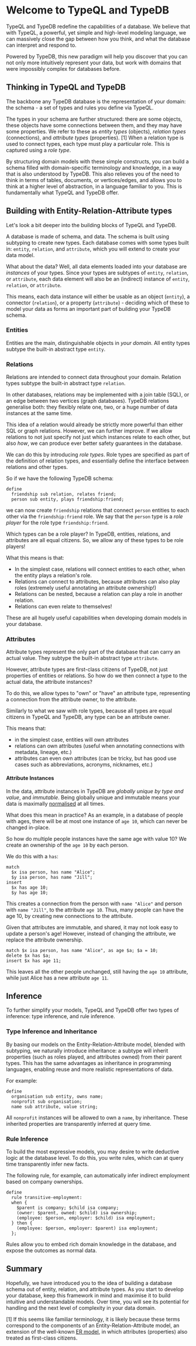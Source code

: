 # Welcome to TypeQL and TypeDB

TypeQL and TypeDB redefine the capabilities of a database. We believe that with TypeQL, a powerful, 
yet simple and high-level modeling language, we can massively close the gap between how you think, 
and what the database can interpret and respond to. 

Powered by TypeDB, this new paradigm will help you discover that you can not only more intuitively represent your data, 
but work with domains that were impossibly complex for databases before.

## Thinking in TypeQL and TypeDB

The backbone any TypeDB database is the representation of your domain: the schema - a set of types and rules you define via TypeQL.

The types in your schema are further structured: there are some objects, these objects have some connections between them, 
and they may have some properties. We refer to these as _entity types_ (objects), _relation types_ (connections), and _attribute types_ (properties).  [1]
When a relation type is used to connect types, each type must play a particular role. This is captured using a _role type_.

By structuring domain models with these simple constructs, you can build a schema filled with domain-specific terminology and knowledge, 
in a way that is also understood by TypeDB. This also relieves you of the need to think in terms of tables, documents, or vertices/edges, 
and allows you to think at a higher level of abstraction, in a language familiar to you. 
This is fundamentally what TypeQL and TypeDB offer.


## Building with Entity-Relation-Attribute types

Let's look a bit deeper into the building blocks of TypeQL and TypeDB. 

A database is made of schema, and data. The schema is built using subtyping to create new types. Each database comes
with some types built in: `entity`, `relation`, and `attribute`, which you will extend to create your data model.

What about the data? Well, all data elements loaded into your database are _instances_ of your types. 
Since your types are subtypes of `entity`, `relation`, or `attribute`, each data element will also be an 
(indirect) instance of `entity`, `relation`, or `attribute`. 

This means, each data instance will either be usable as an object (`entity`), a connector (`relation`), or a property (`attribute`) - 
deciding which of these to model your data as forms an important part of building your TypeDB schema.

### Entities

Entities are the main, distinguishable objects in _your domain_. All entity types subtype the built-in abstract type `entity`. 

### Relations

Relations are intended to connect data throughout your domain. Relation types subtype the built-in abstract type `relation`. 

In other databases, relations may be implemented with a join table (SQL), or an edge between two vertices (graph databases).
TypeDB relations generalise both: they flexibly relate one, two, or a huge number of data instances at the same time. 

This idea of a relation would already be strictly more powerful than either SQL or graph relations. However, we can further
improve. If we allow relations to not just specify not just which instances relate to each other, but also _how_, we can
produce ever better safety guarantees in the database.

We can do this by introducing _role types_. Role types are specified as part of the definition of relation types,
and essentially define the interface between relations and other types. 

So if we have the following TypeDB schema:
```typeql
define
  friendship sub relation, relates friend; 
  person sub entity, plays friendship:friend;
```

we can now create `friendship` relations that connect `person` entities to each other via the `friendship:friend` role. 
We say that the `person` type is a _role player_ for the role type `friendship:friend`. 

Which types can be a role player? In TypeDB, entities, relations, and attributes are all equal citizens. 
So, we allow any of these types to be role players!

What this means is that:
  - In the simplest case, relations will connect entities to each other, when the entity plays a relation's role.
  - Relations can connect to attributes, because attributes can also play roles (extremely useful annotating an attribute ownership!)
  - Relations can be nested, because a relation can play a role in another relation.
  - Relations can even relate to themselves!

These are all hugely useful capabilities when developing domain models in your database. 

### Attributes

Attribute types represent the only part of the database that can carry an actual value. They subtype the built-in abstract type `attribute`.

However, attribute types are first-class citizens of TypeDB, not just properties of entities or relations. So how
do we then connect a type to the actual data, the attribute instances? 

To do this, we allow types to "own" or "have" an attribute type, representing a connection from the attribute owner, to the attribute. 

Similarly to what we saw with role types, because all types are equal citizens in TypeQL and TypeDB, any type can be an attribute owner.

This means that:
  - in the simplest case, entities will own attributes
  - relations can own attributes (useful when annotating connections with metadata, lineage, etc.)
  - attributes can even own attributes (can be tricky, but has good use cases such as abbreviations, acronyms, nicknames, etc.)


#### Attribute Instances

In the data, attribute instances in TypeDB are _globally unique by type and value_, and _immutable_.
Being globally unique and immutable means your data is maximally [normalised](https://en.wikipedia.org/wiki/Database_normalization) at all times. 

What does this mean in practice? As an example, in a database of people with ages, there will be at most one instance of 
`age 10`, which can never be changed in-place.

So how do multiple people instances have the same age with value 10? We create an ownership of the `age 10` by each person. 

We do this with a `has`:
```typeql
match 
  $x isa person, has name "Alice"; 
  $y isa person, has name "Jill"; 
insert 
  $x has age 10; 
  $y has age 10;
```

This creates a connection from the person with `name "Alice"` and person with `name "Jill"`, to the attribute `age 10`.
Thus, many people can have the age 10, by creating new connections to the attribute.

Given that attributes are immutable, and shared, it may not look easy to update a person's age! 
However, instead of changing the attribute, we replace the attribute ownership.
```typeql
match $x isa person, has name "Alice", as age $a; $a = 10;
delete $x has $a;
insert $x has age 11;
```

This leaves all the other people unchanged, still having the `age 10` attribute, while just Alice has a new attribute `age 11`.


## Inference 

To further simplify your models, TypeQL and TypeDB offer two types of inference: type inference, and rule inference.

### Type Inference and Inheritance

By basing our models on the Entity-Relation-Attribute model, blended with subtyping, we naturally introduce inheritance: 
a subtype will inherit properties (such as roles played, and attributes owned) from their parent types. This
has the same advantages as inheritance in programming languages, enabling reuse and more realistic representations
of data.

For example:
```typeql
define
  organisation sub entity, owns name;
  nonprofit sub organisation;
  name sub attribute, value string;
```

All `nonprofit` instances will be allowed to own a `name`, by inheritance. These inherited properties are transparently 
inferred at query time.

### Rule Inference

To build the most expressive models, you may desire to write deductive logic at the database level. To do this, you write rules,
which can at query time transparently infer new facts.

The following rule, for example, can automatically infer indirect employment based on company ownerships.

```typeql
define
  rule transitive-employment:
  when {
    $parent is company; $child isa company;
    (owner: $parent, owned: $child) isa ownership;
    (employee: $person, employer: $child) isa employment;
  } then {
    (employee: $person, employer: $parent) isa employment;
  };
```

Rules allow you to embed rich domain knowledge in the database, and expose the outcomes as normal data.


## Summary

Hopefully, we have introduced you to the idea of building a database schema out of entity, relation, and attribute types. 
As you start to develop your database, keep this framework in mind and maximise it to build intuitive and understandable
models. Over time, you will see its potential for handling and the next level of complexity in your data domain.

[1] If this seems like familiar terminology, it is likely because these terms correspond to the components of
an Entity-Relation-Attribute model, an extension of the well-known [ER model](https://en.wikipedia.org/wiki/Entity%E2%80%93relationship_model),
in which attributes (properties) also treated as first-class citizens.
